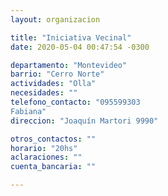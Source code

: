 ```yaml
---
layout: organizacion

title: "Iniciativa Vecinal"
date: 2020-05-04 00:47:54 -0300

departamento: "Montevideo"
barrio: "Cerro Norte"
actividades: "Olla"
necesidades: ""
telefono_contacto: "095599303
Fabiana"
direccion: "Joaquín Martori 9990"

otros_contactos: ""
horario: "20hs"
aclaraciones: ""
cuenta_bancaria: ""

---
```


